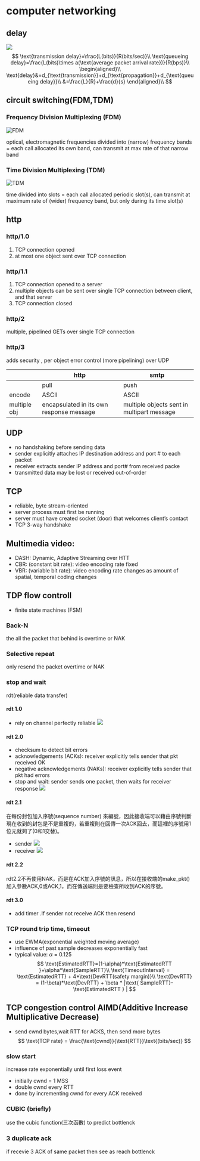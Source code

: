 # computer networking

## delay
![](https://imgur.com/rEb1odo.png)
$$
\text{transmission delay}=\frac{L(bits)}{R(bits/sec)}\\
\text{queueing delay}=\frac{L(bits)\times a(\text{average packet arrival rate})}{R(bps)}\\
\begin{aligned}\\
\text{delay}&=d_{\text{transmission}}+d_{\text{propagation}}+d_{\text{queueing delay}}\\
&=\frac{L}{R}+\frac{d}{s}
\end{aligned}\\
$$
## circuit switching(FDM,TDM)


### Frequency Division Multiplexing (FDM)
![FDM](https://imgur.com/Li4VtUz.png)

optical, electromagnetic frequencies divided into (narrow) frequency bands = each call allocated its own band, can transmit at max rate of that narrow band 
### Time Division Multiplexing (TDM)
![TDM](https://imgur.com/Lf7C9Sv.png)

time divided into slots = each call allocated periodic slot(s), can transmit at maximum rate of (wider) frequency band, but only during its time slot(s)

## http
### http/1.0
1. TCP connection opened
2. at most one object sent over TCP connection
### http/1.1
1. TCP connection opened to a server 
1. multiple objects can be sent over single TCP connection between client, and that server 
1. TCP connection closed
### http/2
multiple, pipelined GETs over single TCP
connection
### http/3
adds security , per object error control (more pipelining) over UDP

|              | http                                     | smtp                                       |
| ------------ | ---------------------------------------- | ------------------------------------------ |
|              | pull                                     | push                                       |
| encode       | ASCII                                    | ASCII                                      |
| multiple obj | encapsulated in its own response message | multiple objects sent in multipart message |

## UDP
* no handshaking before sending data
* sender explicitly attaches IP destination address and port # to each packet
* receiver extracts sender IP address and port# from received packe
* transmitted data may be lost or received out-of-order
## TCP
* reliable, byte stream-oriented
* server process must first be running
* server must have created socket (door) that welcomes client’s contact
* TCP 3-way handshake
## Multimedia video:
* DASH: Dynamic, Adaptive Streaming over HTT
* CBR: (constant bit rate): video encoding rate fixed
* VBR: (variable bit rate): video encoding rate changes as amount of spatial, temporal coding changes

## TDP flow controll
* finite state machines (FSM)
### Back-N
the all the packet that behind is overtime or NAK 
### Selective repeat
only resend the packet overtime or NAK 

### stop and wait
rdt(reliable data transfer)
#### rdt 1.0
* rely on channel perfectly reliable
![](https://i.imgur.com/vsfr4vl.png)
#### rdt 2.0
* checksum to detect bit errors
* acknowledgements (ACKs): receiver explicitly tells sender that pkt received OK
* negative acknowledgements (NAKs): receiver explicitly tells sender that pkt had errors
* stop and wait: sender sends one packet, then waits for receiver response
![](https://i.imgur.com/3B7r9op.png)
#### rdt 2.1
在每份封包加入序號(sequence number) 來編號，因此接收端可以藉由序號判斷現在收到的封包是不是重複的，若重複則在回傳一次ACK回去，而這裡的序號用1位元就夠了(0和1交替)。
* sender
![](https://i.imgur.com/O5I8H0g.png)
* receiver
![](https://i.imgur.com/r52Iw9D.png)
#### rdt 2.2
rdt2.2不再使用NAK，而是在ACK加入序號的訊息，所以在接收端的make_pkt()加入參數ACK,0或ACK,1，而在傳送端則是要檢查所收到ACK的序號。
#### rdt 3.0
* add timer .If sender not receive ACK then resend

### TCP round trip time, timeout
* use EWMA(exponential weighted moving average) 
* influence of past sample decreases exponentially fast
* typical value: $\alpha$ = 0.125 
$$
\text{EstimatedRTT}=(1-\alpha)*\text{EstimatedRTT }+\alpha*\text{SampleRTT}\\
\text{TimeoutInterval} = \text{EstimatedRTT} + 4*\text{DevRTT(safety margin)}\\
\text{DevRTT} = (1-\beta)*\text{DevRTT} + \beta * |\text{ SampleRTT}-\text{EstimatedRTT } |
$$

## TCP congestion control AIMD(Additive Increase Multiplicative Decrease)
* send cwnd bytes,wait RTT for ACKS, then send more bytes
$$
\text{TCP rate} = \frac{\text{cwnd}}{\text{RTT}}\text{(bits/sec)}
$$


### slow start
increase rate exponentially until first loss event
* initially cwnd = 1 MSS
* double cwnd every RTT
* done by incrementing cwnd for every ACK received
### CUBIC (briefly)
use the cubic function(三次函數) to predict bottlenck 
### 3 duplicate ack
if recevie 3 ACK of same packet then see as reach bottlenck